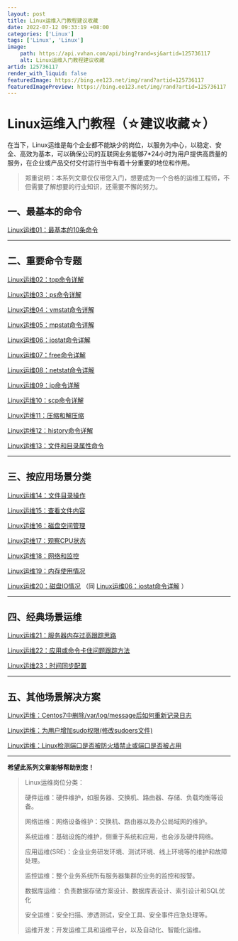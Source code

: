 ```yaml
---
layout: post
title: Linux运维入门教程建议收藏
date: 2022-07-12 09:33:19 +08:00
categories: ['Linux']
tags: ['Linux', 'Linux']
image:
    path: https://api.vvhan.com/api/bing?rand=sj&artid=125736117
    alt: Linux运维入门教程建议收藏
artid: 125736117
render_with_liquid: false
featuredImage: https://bing.ee123.net/img/rand?artid=125736117
featuredImagePreview: https://bing.ee123.net/img/rand?artid=125736117
---
```


# Linux运维入门教程（☆建议收藏☆）

在当下，Linux运维是每个企业都不能缺少的岗位，以服务为中心，以稳定、安全、高效为基本，可以确保公司的互联网业务能够7\*24小时为用户提供高质量的服务，在企业或产品交付交付运行当中有着十分重要的地位和作用。

> 郑重说明：本系列文章仅仅带您入门，想要成为一个合格的运维工程师，不但需要了解想要的行业知识，还需要不懈的努力。

## 一、最基本的命令

[Linux运维01：最基本的10条命令](https://younger.blog.csdn.net/article/details/125628942 "Linux运维01：最基本的10条命令")

---

## 二、重要命令专题

[Linux运维02：top命令详解](https://younger.blog.csdn.net/article/details/125668451 "Linux运维02：top命令详解")

[Linux运维03：ps命令详解](https://younger.blog.csdn.net/article/details/125669262 "Linux运维03：ps命令详解")

[Linux运维04：vmstat命令详解](https://blog.csdn.net/iamonlyme/article/details/125669112 "Linux运维04：vmstat命令详解")

[Linux运维05：mpstat命令详解](https://blog.csdn.net/iamonlyme/article/details/125669557 "Linux运维05：mpstat命令详解")

[Linux运维06：iostat命令详解](https://younger.blog.csdn.net/article/details/9634433 "Linux运维06：iostat命令详解")

[Linux运维07：free命令详解](https://younger.blog.csdn.net/article/details/125686849 "Linux运维07：free命令详解")

[Linux运维08：netstat命令详解](https://younger.blog.csdn.net/article/details/125690733 "Linux运维08：netstat命令详解")

[Linux运维09：ip命令详解](https://younger.blog.csdn.net/article/details/125735039 "Linux运维09：ip命令详解")

[Linux运维10：scp命令详解](https://blog.csdn.net/younger_china/article/details/125764419 "Linux运维10：scp命令详解")

[Linux运维11：压缩和解压缩](https://blog.csdn.net/younger_china/article/details/125764831 "Linux运维11：压缩和解压缩")

[Linux运维12：history命令详解](https://blog.csdn.net/younger_china/article/details/125769977 "Linux运维12：history命令详解")

[Linux运维13：文件和目录属性命令](https://blog.csdn.net/younger_china/article/details/125765500 "Linux运维13：文件和目录属性命令")

---

## 三、按应用场景分类

[Linux运维14：文件目录操作](https://blog.csdn.net/younger_china/article/details/125712467 "Linux运维14：文件目录操作")

[Linux运维15：查看文件内容](https://blog.csdn.net/younger_china/article/details/125712839 "Linux运维15：查看文件内容")

[Linux运维16：磁盘空间管理](https://blog.csdn.net/younger_china/article/details/125720451 "Linux运维16：磁盘空间管理")

[Linux运维17：观察CPU状态](https://blog.csdn.net/younger_china/article/details/125773237 "Linux运维17：观察CPU状态 ")

[Linux运维18：网络和监控](https://blog.csdn.net/younger_china/article/details/125773765 "Linux运维18：网络和监控")

[Linux运维19：内存使用情况](https://blog.csdn.net/younger_china/article/details/125812986 "Linux运维19：内存使用情况")

[Linux运维20：磁盘IO情况](https://younger.blog.csdn.net/article/details/9634433 "Linux运维20：磁盘IO情况")
（同
[Linux运维06：iostat命令详解](https://younger.blog.csdn.net/article/details/9634433 "Linux运维06：iostat命令详解")
）

---

## 四、经典场景运维

[Linux运维21：服务器内存过高跟踪思路](https://blog.csdn.net/younger_china/article/details/125822906 "Linux运维21：服务器内存过高跟踪思路")

[Linux运维22：应用或命令卡住问题跟踪方法](https://blog.csdn.net/younger_china/article/details/125825651 "Linux运维22：应用或命令卡住问题跟踪方法")

[Linux运维23：时间同步配置](https://blog.csdn.net/younger_china/article/details/73656331 "Linux运维23：时间同步配置")

---

## 五、其他场景解决方案

[Linux运维：Centos7中删除/var/log/message后如何重新记录日志](https://blog.csdn.net/younger_china/article/details/68943659 "Linux运维：Centos7中删除/var/log/message后如何重新记录日志")

[Linux运维：为用户增加sudo权限(修改sudoers文件)](https://blog.csdn.net/younger_china/article/details/23349249 "Linux运维：为用户增加sudo权限(修改sudoers文件)")

[Linux运维：Linux检测端口是否被防火墙禁止或端口是否被占用](https://younger.blog.csdn.net/article/details/126351986 "Linux运维：Linux检测端口是否被防火墙禁止或端口是否被占用")

---

**希望此系列文章能够帮助到您！**

> Linux运维岗位分类：
>   
> 硬件运维：硬件维护，如服务器、交换机、路由器、存储、负载均衡等设备。
>   
> 网络运维：网络设备维护：交换机、路由器以及办公局域网的维护。
>   
> 系统运维：基础设施的维护，侧重于系统和应用，也会涉及硬件网络。
>   
> 应用运维(SRE)：企业业务研发环境、测试环境、线上环境等的维护和故障处理。
>   
> 监控运维：整个业务系统所有服务器集群的业务的监控和报警。
>   
> 数据库运维： 负责数据存储方案设计、数据库表设计、索引设计和SQL优化
>   
> 安全运维：安全扫描、渗透测试，安全工具、安全事件应急处理等。
>   
> 运维开发：开发运维工具和运维平台，以及自动化、智能化运维。